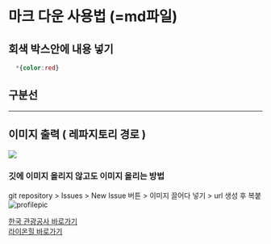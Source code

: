 # 마크 다운 사용법 (=md파일)

## 회색 박스안에 내용 넣기
```css
  *{color:red}
```
## 구분선
------------------------------
## 이미지 출력 ( 레파지토리 경로 )
<img src="/img/icon.jpg">

### 깃에 이미지 올리지 않고도 이미지 올리는 방법
git repository > Issues > New Issue 버튼 > 이미지 끌어다 넣기 > url 생성 후 복붙<br>
![profilepic](https://github.com/6bjs4112/git-project/assets/133857196/333c6ee8-9fac-4a90-baa3-b812fe60f7a4)

<a href="https://6bjs4112.github.io/git-project/KTO">한국 관광공사 바로가기</a>
<br>
<a href="https://6bjs4112.github.io/git-project/LionHill">라이온힐 바로가기</a>

